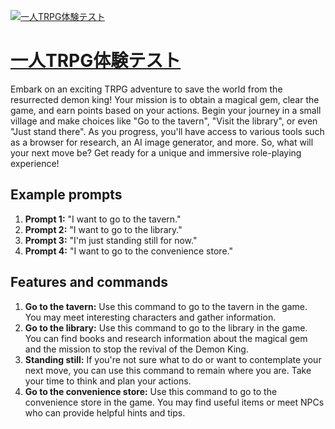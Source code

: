 [![一人TRPG体験テスト](https://files.oaiusercontent.com/file-KTpL3LKzt90QjBcy1k4CI3Qv?se=2123-10-18T01%3A36%3A14Z&sp=r&sv=2021-08-06&sr=b&rscc=max-age%3D31536000%2C%20immutable&rscd=attachment%3B%20filename%3D147a297e-16a8-49fa-9708-4521692d2331.png&sig=kzXCd7cVJIxa1qWy%2BaC1eun9zoJmrR9luM0P9fXGnQ0%3D)](https://chat.openai.com/g/g-F89qzU6if-yi-ren-trpgti-yan-tesuto)

# [一人TRPG体験テスト](https://chat.openai.com/g/g-F89qzU6if-yi-ren-trpgti-yan-tesuto)

Embark on an exciting TRPG adventure to save the world from the resurrected demon king! Your mission is to obtain a magical gem, clear the game, and earn points based on your actions. Begin your journey in a small village and make choices like "Go to the tavern", "Visit the library", or even "Just stand there". As you progress, you'll have access to various tools such as a browser for research, an AI image generator, and more. So, what will your next move be? Get ready for a unique and immersive role-playing experience!

## Example prompts

1. **Prompt 1:** "I want to go to the tavern."
2. **Prompt 2:** "I want to go to the library."
3. **Prompt 3:** "I'm just standing still for now."
4. **Prompt 4:** "I want to go to the convenience store."

## Features and commands

1. **Go to the tavern:** Use this command to go to the tavern in the game. You may meet interesting characters and gather information.
2. **Go to the library:** Use this command to go to the library in the game. You can find books and research information about the magical gem and the mission to stop the revival of the Demon King.
3. **Standing still:** If you're not sure what to do or want to contemplate your next move, you can use this command to remain where you are. Take your time to think and plan your actions.
4. **Go to the convenience store:** Use this command to go to the convenience store in the game. You may find useful items or meet NPCs who can provide helpful hints and tips.